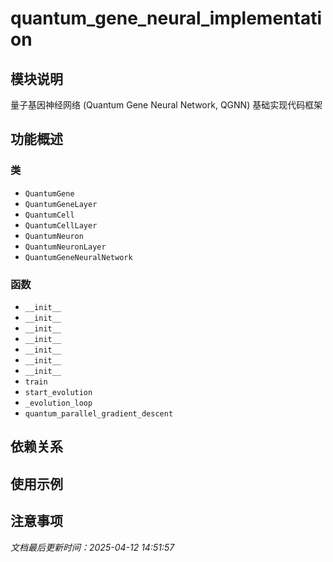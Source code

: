 # quantum_gene_neural_implementation

## 模块说明
量子基因神经网络 (Quantum Gene Neural Network, QGNN)
基础实现代码框架

## 功能概述

### 类

- `QuantumGene`
- `QuantumGeneLayer`
- `QuantumCell`
- `QuantumCellLayer`
- `QuantumNeuron`
- `QuantumNeuronLayer`
- `QuantumGeneNeuralNetwork`

### 函数

- `__init__`
- `__init__`
- `__init__`
- `__init__`
- `__init__`
- `__init__`
- `__init__`
- `train`
- `start_evolution`
- `_evolution_loop`
- `quantum_parallel_gradient_descent`

## 依赖关系

## 使用示例

## 注意事项

*文档最后更新时间：2025-04-12 14:51:57*